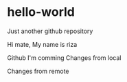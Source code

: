# hello-world
Just another github repository

Hi mate,
My name is riza

Github I'm comming Changes from local

Changes from remote
